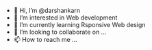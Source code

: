 - 👋 Hi, I’m @darshankarn
- 👀 I’m interested in Web development
- 🌱 I’m currently learning Rsponsive Web design
- 💞️ I’m looking to collaborate on ...
- 📫 How to reach me ...

<!---
darshankarn/darshankarn is a ✨ special ✨ repository because its `README.md` (this file) appears on your GitHub profile.
You can click the Preview link to take a look at your changes.
--->
